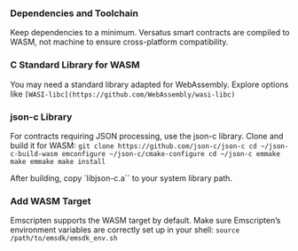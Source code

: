 ### Dependencies and Toolchain
Keep dependencies to a minimum. Versatus smart contracts are compiled to WASM, not machine to ensure cross-platform compatibility.

### C Standard Library for WASM
You may need a standard library adapted for WebAssembly. Explore options like 
`[WASI-libc](https://github.com/WebAssembly/wasi-libc)`

### json-c Library
For contracts requiring JSON processing, use the json-c library. Clone and build it for WASM:
`git clone https://github.com/json-c/json-c
cd ~/json-c-build-wasm
emconfigure ~/json-c/cmake-configure
cd ~/json-c
emmake make
emmake make install`

After building, copy `libjson-c.a`` to your system library path.

### Add WASM Target
Emscripten supports the WASM target by default. Make sure Emscripten’s environment variables are correctly set up in your shell:
`source /path/to/emsdk/emsdk_env.sh`